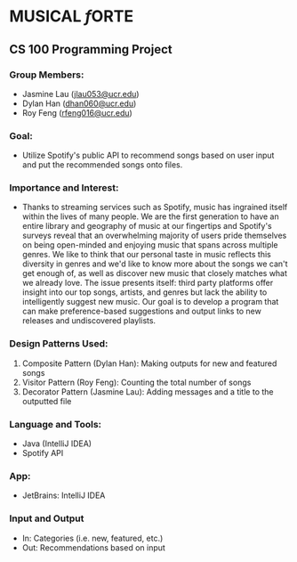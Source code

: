 # **MUSICAL *f*ORTE**

## CS 100 Programming Project

### Group Members:
  - Jasmine Lau (jlau053@ucr.edu)
  - Dylan Han (dhan060@ucr.edu)
  - Roy Feng (rfeng016@ucr.edu)

### Goal:
  - Utilize Spotify's public API to recommend songs based on user input and put the recommended songs onto files.
  
### Importance and Interest:

  - Thanks to streaming services such as Spotify, music has ingrained itself within the lives of many people. 
  We are the first generation to have an entire library and geography of music at our fingertips and Spotify's 
  surveys reveal that an overwhelming majority of users pride themselves on being open-minded and enjoying music 
  that spans across multiple genres. We like to think that our personal taste in music reflects this diversity in 
  genres and we'd like to know more about the songs we can't get enough of, as well as discover new music that closely matches
  what we already love. The issue presents itself: third party platforms offer insight into our top songs, artists, and genres 
  but lack the ability to intelligently suggest new music. Our goal is to develop a program that can make preference-based suggestions 
  and output links to new releases and undiscovered playlists.

### Design Patterns Used:
  1. Composite Pattern (Dylan Han): Making outputs for new and featured songs
  2. Visitor Pattern (Roy Feng): Counting the total number of songs
  3. Decorator Pattern (Jasmine Lau): Adding messages and a title to the outputted file
  
###  Language and Tools:
  - Java (IntelliJ IDEA)
  - Spotify API
  
### App:
  - JetBrains: IntelliJ IDEA

### Input and Output
  - In: Categories (i.e. new, featured, etc.)
  - Out: Recommendations based on input
  
